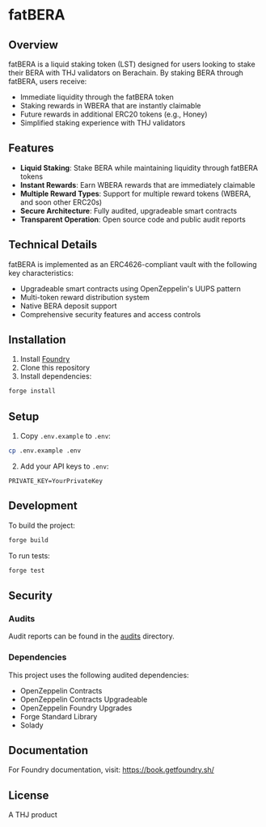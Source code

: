 # fatBERA

## Overview
fatBERA is a liquid staking token (LST) designed for users looking to stake their BERA with THJ validators on Berachain. By staking BERA through fatBERA, users receive:

- Immediate liquidity through the fatBERA token
- Staking rewards in WBERA that are instantly claimable
- Future rewards in additional ERC20 tokens (e.g., Honey)
- Simplified staking experience with THJ validators

## Features

- **Liquid Staking**: Stake BERA while maintaining liquidity through fatBERA tokens
- **Instant Rewards**: Earn WBERA rewards that are immediately claimable
- **Multiple Reward Types**: Support for multiple reward tokens (WBERA, and soon other ERC20s)
- **Secure Architecture**: Fully audited, upgradeable smart contracts
- **Transparent Operation**: Open source code and public audit reports

## Technical Details

fatBERA is implemented as an ERC4626-compliant vault with the following key characteristics:
- Upgradeable smart contracts using OpenZeppelin's UUPS pattern
- Multi-token reward distribution system
- Native BERA deposit support
- Comprehensive security features and access controls

## Installation

1. Install [Foundry](https://book.getfoundry.sh/getting-started/installation)
2. Clone this repository
3. Install dependencies:
```bash
forge install
```

## Setup

1. Copy `.env.example` to `.env`:
```bash
cp .env.example .env
```

2. Add your API keys to `.env`:
```
PRIVATE_KEY=YourPrivateKey
```

## Development

To build the project:
```bash
forge build
```

To run tests:
```bash
forge test
```

## Security

### Audits
Audit reports can be found in the [audits](./audits) directory.

### Dependencies
This project uses the following audited dependencies:
- OpenZeppelin Contracts
- OpenZeppelin Contracts Upgradeable
- OpenZeppelin Foundry Upgrades
- Forge Standard Library
- Solady

## Documentation

For Foundry documentation, visit: https://book.getfoundry.sh/

## License
A THJ product 